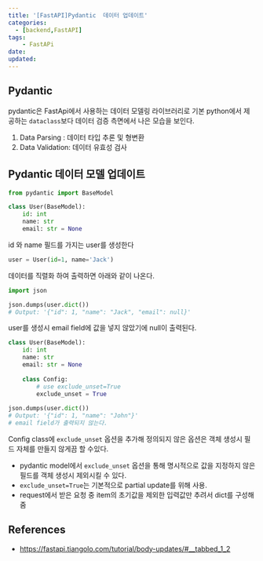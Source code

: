 ```yaml
---
title: '[FastAPI]Pydantic  데이터 업데이트'
categories:
  - [backend,FastAPI]
tags:
    - FastAPi
date:
updated:
---
```


## Pydantic

pydantic은 FastApi에서 사용하는 데이터 모델링 라이브러리로 기본 python에서 제공하는 `dataclass`보다 데이터 검증 측면에서 나은 모습을  보인다.

1. Data Parsing : 데이터 타입 추론 및 형변환 
2. Data Validation: 데이터 유효성 검사

## Pydantic 데이터 모델 업데이트

```python
from pydantic import BaseModel

class User(BaseModel):
    id: int
    name: str
    email: str = None

```
id 와 name 필드를 가지는 user를 생성한다

```python
user = User(id=1, name='Jack')
```
데이터를 직렬화 하여 출력하면 아래와 같이 나온다.

```python
import json

json.dumps(user.dict())
# Output: '{"id": 1, "name": "Jack", "email": null}'
```

user를 생성시 email field에 값을 넣지 않았기에 null이 출력된다.

```python
class User(BaseModel):
    id: int
    name: str
    email: str = None
    
    class Config:
        # use exclude_unset=True
        exclude_unset = True
        
json.dumps(user.dict())
# Output: '{"id": 1, "name": "John"}' 
# email field가 출력되지 않는다.

```
Config class에 `exclude_unset` 옵션을 추가해 정의되지 않은 옵션은 객체 생성시 필드 자체를 만들지 않게끔 할 수있다.

- pydantic model에서 `exclude_unset` 옵션을 통해 명시적으로 값을 지정하지 않은 필드를 객체 생성시 제외시킬 수 있다.
- `exclude_unset=True`는 기본적으로 partial update를 위해 사용.
- request에서 받은 요청 중 item의 초기값을 제외한 입력값만 추려서 dict를 구성해줌


## References

- https://fastapi.tiangolo.com/tutorial/body-updates/#__tabbed_1_2
